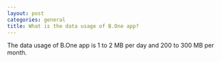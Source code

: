 ```yaml
---
layout: post
categories: general
title: What is the data usage of B.One app?
---
```


The data usage of B.One app is 1 to 2 MB per day and 200 to 300 MB per month.